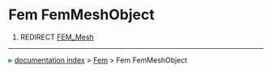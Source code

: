 # Fem FemMeshObject
1.  REDIRECT [FEM\_Mesh](FEM_Mesh.md)



---
![](images/Right_arrow.png) [documentation index](../README.md) > [Fem](Fem_Workbench.md) > Fem FemMeshObject
